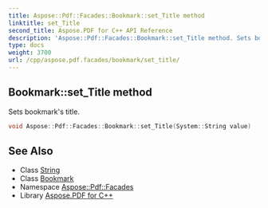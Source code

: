 ```yaml
---
title: Aspose::Pdf::Facades::Bookmark::set_Title method
linktitle: set_Title
second_title: Aspose.PDF for C++ API Reference
description: 'Aspose::Pdf::Facades::Bookmark::set_Title method. Sets bookmark''s title in C++.'
type: docs
weight: 3700
url: /cpp/aspose.pdf.facades/bookmark/set_title/
---
```

## Bookmark::set_Title method


Sets bookmark's title.

```cpp
void Aspose::Pdf::Facades::Bookmark::set_Title(System::String value)
```

## See Also

* Class [String](../../../system/string/)
* Class [Bookmark](../)
* Namespace [Aspose::Pdf::Facades](../../)
* Library [Aspose.PDF for C++](../../../)

